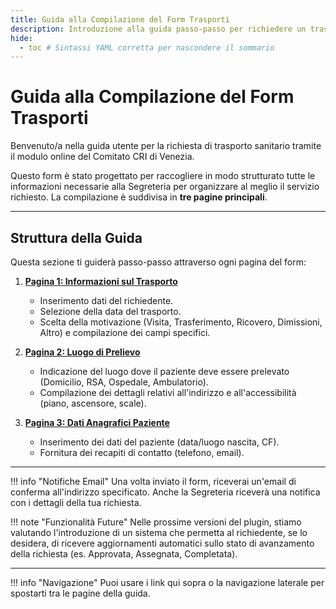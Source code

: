 ```yaml
---
title: Guida alla Compilazione del Form Trasporti
description: Introduzione alla guida passo-passo per richiedere un trasporto sanitario tramite il form online.
hide:
  - toc # Sintassi YAML corretta per nascondere il sommario
---
```


# Guida alla Compilazione del Form Trasporti

Benvenuto/a nella guida utente per la richiesta di trasporto sanitario tramite il modulo online del Comitato CRI di Venezia.

Questo form è stato progettato per raccogliere in modo strutturato tutte le informazioni necessarie alla Segreteria per organizzare al meglio il servizio richiesto. La compilazione è suddivisa in **tre pagine principali**.

---

## Struttura della Guida

Questa sezione ti guiderà passo-passo attraverso ogni pagina del form:

1.  **[Pagina 1: Informazioni sul Trasporto](info_trasporto.md)**
    * Inserimento dati del richiedente.
    * Selezione della data del trasporto.
    * Scelta della motivazione (Visita, Trasferimento, Ricovero, Dimissioni, Altro) e compilazione dei campi specifici.

2.  **[Pagina 2: Luogo di Prelievo](luogo_prelievo.md)**
    * Indicazione del luogo dove il paziente deve essere prelevato (Domicilio, RSA, Ospedale, Ambulatorio).
    * Compilazione dei dettagli relativi all'indirizzo e all'accessibilità (piano, ascensore, scale).

3.  **[Pagina 3: Dati Anagrafici Paziente](dati_paziente.md)**
    * Inserimento dei dati del paziente (data/luogo nascita, CF).
    * Fornitura dei recapiti di contatto (telefono, email).

---

!!! info "Notifiche Email"
    Una volta inviato il form, riceverai un'email di conferma all'indirizzo specificato. Anche la Segreteria riceverà una notifica con i dettagli della tua richiesta.

!!! note "Funzionalità Future"
    Nelle prossime versioni del plugin, stiamo valutando l'introduzione di un sistema che permetta al richiedente, se lo desidera, di ricevere aggiornamenti automatici sullo stato di avanzamento della richiesta (es. Approvata, Assegnata, Completata).

---

!!! info "Navigazione"
    Puoi usare i link qui sopra o la navigazione laterale per spostarti tra le pagine della guida. 